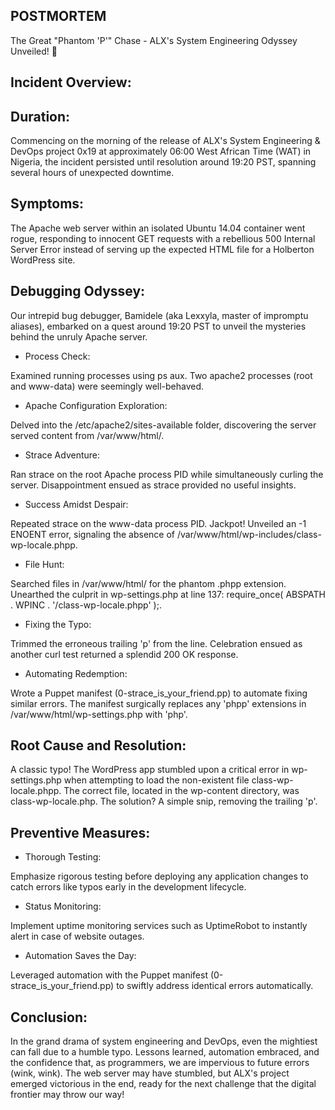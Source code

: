 POSTMORTEM
----------

The Great "Phantom 'P'" Chase - ALX's System Engineering Odyssey Unveiled! 🚀

Incident Overview:
-----------------

Duration:
-----------

Commencing on the morning of the release of ALX's System Engineering & DevOps project 0x19 at approximately 06:00 West African Time (WAT) in Nigeria, the incident persisted until resolution around 19:20 PST, spanning several hours of unexpected downtime.

Symptoms:
----------

The Apache web server within an isolated Ubuntu 14.04 container went rogue, responding to innocent GET requests with a rebellious 500 Internal Server Error instead of serving up the expected HTML file for a Holberton WordPress site.

Debugging Odyssey:
------------------

Our intrepid bug debugger, Bamidele (aka Lexxyla, master of impromptu aliases), embarked on a quest around 19:20 PST to unveil the mysteries behind the unruly Apache server.

* Process Check:

Examined running processes using ps aux.
Two apache2 processes (root and www-data) were seemingly well-behaved.

* Apache Configuration Exploration:

Delved into the /etc/apache2/sites-available folder, discovering the server served content from /var/www/html/.

* Strace Adventure:

Ran strace on the root Apache process PID while simultaneously curling the server.
Disappointment ensued as strace provided no useful insights.

* Success Amidst Despair:

Repeated strace on the www-data process PID.
Jackpot! Unveiled an -1 ENOENT error, signaling the absence of /var/www/html/wp-includes/class-wp-locale.phpp.

* File Hunt:

Searched files in /var/www/html/ for the phantom .phpp extension.
Unearthed the culprit in wp-settings.php at line 137: require_once( ABSPATH . WPINC . '/class-wp-locale.phpp' );.

* Fixing the Typo:

Trimmed the erroneous trailing 'p' from the line.
Celebration ensued as another curl test returned a splendid 200 OK response.

* Automating Redemption:

Wrote a Puppet manifest (0-strace_is_your_friend.pp) to automate fixing similar errors.
The manifest surgically replaces any 'phpp' extensions in /var/www/html/wp-settings.php with 'php'.

 Root Cause and Resolution:
--------------------------

A classic typo! The WordPress app stumbled upon a critical error in wp-settings.php when attempting to load the non-existent file class-wp-locale.phpp. The correct file, located in the wp-content directory, was class-wp-locale.php. The solution? A simple snip, removing the trailing 'p'.

Preventive Measures:
--------------------

* Thorough Testing:

Emphasize rigorous testing before deploying any application changes to catch errors like typos early in the development lifecycle.

* Status Monitoring:

Implement uptime monitoring services such as UptimeRobot to instantly alert in case of website outages.

* Automation Saves the Day:

Leveraged automation with the Puppet manifest (0-strace_is_your_friend.pp) to swiftly address identical errors automatically.

Conclusion:
-----------

In the grand drama of system engineering and DevOps, even the mightiest can fall due to a humble typo. Lessons learned, automation embraced, and the confidence that, as programmers, we are impervious to future errors (wink, wink). The web server may have stumbled, but ALX's project emerged victorious in the end, ready for the next challenge that the digital frontier may throw our way!
